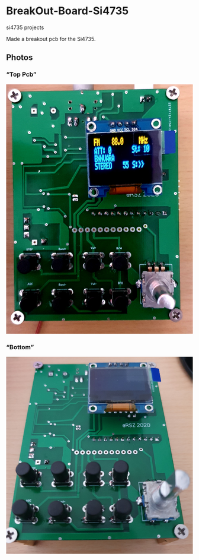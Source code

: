# BreakOut-Board-Si4735
si4735 projects

Made a breakout pcb for the Si4735.

## Photos
### “Top Pcb”
![Top]( https://github.com/RSZ-Nld/Si4735/blob/master/109.jpg)
### “Bottom”
![Photo 1]( https://github.com/RSZ-Nld/Si4735/blob/master/431.jpg)
